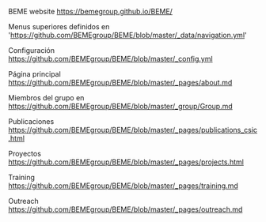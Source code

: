 
BEME website https://bemegroup.github.io/BEME/



Menus superiores definidos en 'https://github.com/BEMEgroup/BEME/blob/master/_data/navigation.yml'

Configuración https://github.com/BEMEgroup/BEME/blob/master/_config.yml

Página principal https://github.com/BEMEgroup/BEME/blob/master/_pages/about.md

Miembros del grupo en https://github.com/BEMEgroup/BEME/blob/master/_group/Group.md

Publicaciones https://github.com/BEMEgroup/BEME/blob/master/_pages/publications_csic.html

Proyectos https://github.com/BEMEgroup/BEME/blob/master/_pages/projects.html

Training https://github.com/BEMEgroup/BEME/blob/master/_pages/training.md

Outreach https://github.com/BEMEgroup/BEME/blob/master/_pages/outreach.md

